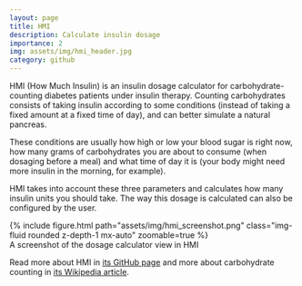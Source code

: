 ```yaml
---
layout: page
title: HMI
description: Calculate insulin dosage
importance: 2
img: assets/img/hmi_header.jpg
category: github
---
```


HMI (How Much Insulin) is an insulin dosage calculator for
carbohydrate-counting diabetes patients under insulin
therapy. Counting carbohydrates consists of taking insulin
according to some conditions (instead of taking a fixed
amount at a fixed time of day), and can better simulate a
natural pancreas.

These conditions are usually how high or low your blood
sugar is right now, how many grams of carbohydrates you
are about to consume (when dosaging before a meal) and
what time of day it is (your body might need more
insulin in the morning, for example).

HMI takes into account these three parameters and calculates
how many insulin units you should take. The way this dosage
is calculated can also be configured by the user.

<div class="text-center">
    {% include figure.html path="assets/img/hmi_screenshot.png" class="img-fluid rounded z-depth-1 mx-auto" zoomable=true %}
</div>
<div class="caption">
A screenshot of the dosage calculator view in HMI
</div>

Read more about HMI in
[its GitHub page](https://github.com/almeidaraul/hmi/) and
more about carbohydrate counting in
[its Wikipedia article](https://en.wikipedia.org/wiki/Carbohydrate_counting).
